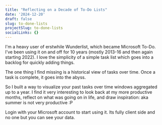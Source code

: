 ```yaml
---
title: "Reflecting on a Decade of To-Do Lists"
date: '2024-12-20'
draft: false
slug: to-done-lists
projectSlug: to-done-lists
socialLinks: {}
---
```


I'm a heavy user of erstwhile Wunderlist, which became Microsoft To-Do. I've been using it on and off for 10 years (mostly 2013-16 and then again starting 2022). I love the simplicity of a simple task list which goes into a backlog for quickly adding things.

The one thing I find missing is a historical view of tasks over time. Once a task is complete, it goes into the abyss.

So I built a way to visualize your past tasks over time windows aggregated up to a year. I find it very interesting to look back at my more productive months, reflect on what was going on in life, and draw inspiration: aka summer is not very productive :P

Login with your Microsoft account to start using it.
Its fully client side and no one but you can see your data.
